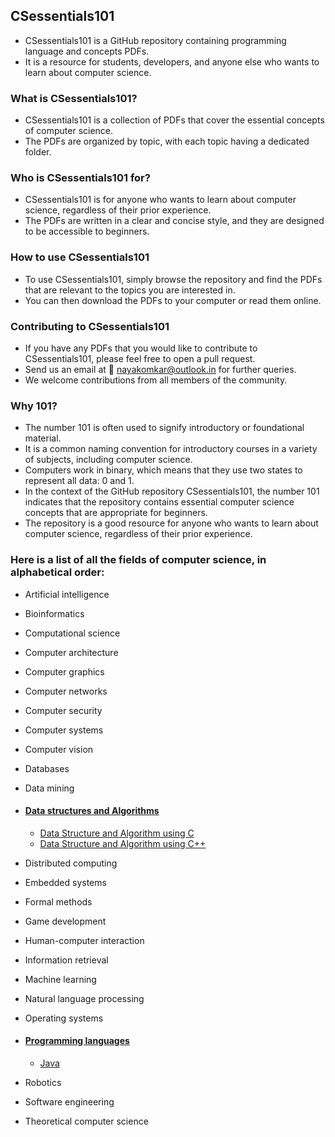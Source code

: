 ## CSessentials101
* CSessentials101 is a GitHub repository containing programming language and concepts PDFs.
* It is a resource for students, developers, and anyone else who wants to learn about computer science.

### What is CSessentials101?
* CSessentials101 is a collection of PDFs that cover the essential concepts of computer science.
* The PDFs are organized by topic, with each topic having a dedicated folder.

### Who is CSessentials101 for?
* CSessentials101 is for anyone who wants to learn about computer science, regardless of their prior experience.
* The PDFs are written in a clear and concise style, and they are designed to be accessible to beginners.

### How to use CSessentials101
* To use CSessentials101, simply browse the repository and find the PDFs that are relevant to the topics you are interested in.
* You can then download the PDFs to your computer or read them online.

### Contributing to CSessentials101
* If you have any PDFs that you would like to contribute to CSessentials101, please feel free to open a pull request.
* Send us an email at 📧 nayakomkar@outlook.in for further queries.
* We welcome contributions from all members of the community.

### Why 101?
* The number 101 is often used to signify introductory or foundational material.
* It is a common naming convention for introductory courses in a variety of subjects, including computer science.
* Computers work in binary, which means that they use two states to represent all data: 0 and 1.
* In the context of the GitHub repository CSessentials101, the number 101 indicates that the repository contains essential computer science concepts that are appropriate for beginners.
* The repository is a good resource for anyone who wants to learn about computer science, regardless of their prior experience.

### Here is a list of all the fields of computer science, in alphabetical order:
* Artificial intelligence
* Bioinformatics
* Computational science
* Computer architecture
* Computer graphics
* Computer networks
* Computer security
* Computer systems
* Computer vision
* Databases
* Data mining

* #### [Data structures and Algorithms](https://github.com/nayaksomkar/CSessentials101/tree/main/Data%20structures%20and%20Algorithm)
  * [Data Structure and Algorithm using C](https://github.com/nayaksomkar/CSessentials101/tree/main/Data%20structures%20and%20Algorithm/Data%20structures%20and%20Algorithm%20using%20C)
  * [Data Structure and Algorithm using C++](https://github.com/nayaksomkar/CSessentials101/tree/main/Data%20structures%20and%20Algorithm/Data%20structures%20and%20Algorithm%20using%20C%2B%2B)

* Distributed computing
* Embedded systems
* Formal methods
* Game development
* Human-computer interaction
* Information retrieval
* Machine learning
* Natural language processing
* Operating systems
  
* #### [Programming languages](https://github.com/nayaksomkar/CSessentials101/tree/main/Programming%20Languages)
  * [Java](https://github.com/nayaksomkar/CSessentials101/tree/main/Programming%20Languages/Java)

* Robotics
* Software engineering
* Theoretical computer science

